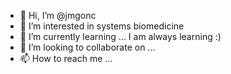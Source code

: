 - 👋 Hi, I’m @jmgonc
- 👀 I’m interested in systems biomedicine
- 🌱 I’m currently learning ... I am always learning :)
- 💞️ I’m looking to collaborate on ...
- 📫 How to reach me ...

<!---
jmgonc/jmgonc is a ✨ special ✨ repository because its `README.md` (this file) appears on your GitHub profile.
You can click the Preview link to take a look at your changes.
--->
